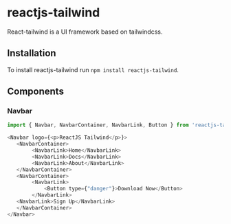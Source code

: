 # reactjs-tailwind

React-tailwind is a UI framework based on tailwindcss.

## Installation 
To install reactjs-tailwind run ``npm install reactjs-tailwind``.

## Components

### Navbar

```javascript
import { Navbar, NavbarContainer, NavbarLink, Button } from 'reactjs-tailwind';

<Navbar logo={<p>ReactJS Tailwind</p>}>
   <NavbarContainer>
        <NavbarLink>Home</NavbarLink>
        <NavbarLink>Docs</NavbarLink>
        <NavbarLink>About</NavbarLink>
   </NavbarContainer>
   <NavbarContainer>
        <NavbarLink>
            <Button type={"danger"}>Download Now</Button>
        </NavbarLink>
   <NavbarLink>Sign Up</NavbarLink>
   </NavbarContainer>
</Navbar>
```